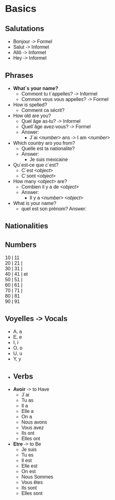 <style>
@import url('https://fonts.googleapis.com/css2?family=Montserrat:wght@300;400&display=swap');

div {
    font-family: 'Montserrat', sans-serif;
    font-size: 16px;
    text-align: justify;
}
</style>
<div>

# Basics
## Salutations
* Bonjour -> Formel
* Salut -> Informel
* Allô -> Informel
* Hey -> Informel
## Phrases
* __What´s your name?__
  * Commont tu t´appelles? -> Informel
  * Common vous vous appelles? -> Formel
* How is spelled?
  * Comment ca sécrit?
* How old are you?
  * Quel âge as-tu? -> Informel
  * Quell´âge avez-vous? -> Formel
  * Answer:
      * J´ai <*number*> ans -> I am <*number*>
* Which country aro you from?
  * Quelle est ta nationalite?
  * Answer:
    * Je suis mexicaine
* Qu´est-ce que c´est?
  * C´est <*object*>
  * C´sont <*object*>
* How many <*object*> are?
  * Combien il y a de <*object*>
  * Answer:
    * Il y a <*number*> <*object*>
* What is your name?
  * quel est son prénom?
  Answer:
## Nationalities
## Numbers
10 | 11  
20 | 21 |  
30 | 31 |  
40 | 41 |  et  
50 | 51 |  
60 | 61 |  
70 | 71 |  
80 | 81  
90 | 91  
## Voyelles -> Vocals
* A, a
* E, e
* I, i
* O, o
* U, u
* Y, y
* ## Verbs
* __Avoir__ -> to Have
  * J´ai
  * Tu as
  * Il a
  * Elle a
  * On a
  * Nous avons
  * Vous avez
  * Ils ont
  * Elles ont
* __Etre__ -> to Be
  * Je suis
  * Tu es
  * Il est
  * Elle est
  * On est
  * Nous Sommes
  * Vous êtes
  * Ils sont
  * Elles sont
</div>
